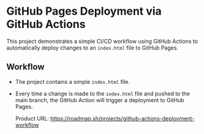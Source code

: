 # GitHub Pages Deployment via GitHub Actions

This project demonstrates a simple CI/CD workflow using GitHub Actions to automatically deploy changes to an `index.html` file to GitHub Pages.

## Workflow

- The project contains a simple `index.html` file.
- Every time a change is made to the `index.html` file and pushed to the main branch, the GitHub Action will trigger a deployment to GitHub Pages.

  Product URL: https://roadmap.sh/projects/github-actions-deployment-workflow
